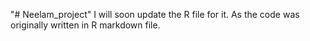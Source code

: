 "# Neelam_project" 
I will soon update the R file for it. As the code was originally written in R markdown file.
